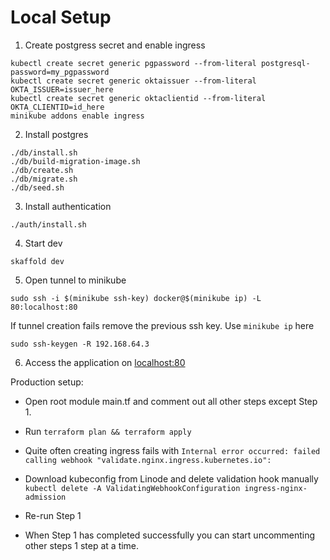 # Local Setup

1. Create postgress secret and enable ingress
```shell script
kubectl create secret generic pgpassword --from-literal postgresql-password=my_pgpassword
kubectl create secret generic oktaissuer --from-literal OKTA_ISSUER=issuer_here
kubectl create secret generic oktaclientid --from-literal OKTA_CLIENTID=id_here
minikube addons enable ingress
```

2. Install postgres
```shell script
./db/install.sh
./db/build-migration-image.sh
./db/create.sh
./db/migrate.sh
./db/seed.sh
```

3. Install authentication
```shell
./auth/install.sh
```

4. Start dev
```shell script
skaffold dev
```

5. Open tunnel to minikube
```shell
sudo ssh -i $(minikube ssh-key) docker@$(minikube ip) -L 80:localhost:80
```
If tunnel creation fails remove the previous ssh key. Use `minikube ip` here 
```shell
sudo ssh-keygen -R 192.168.64.3
```

6. Access the application on [localhost:80](http://localhost:80)

Production setup:

- Open root module main.tf and comment out all other steps except Step 1.
- Run `terraform plan && terraform apply`
- Quite often creating ingress fails with `Internal error occurred: failed calling webhook "validate.nginx.ingress.kubernetes.io":`
- Download kubeconfig from Linode and delete validation hook manually `kubectl delete -A ValidatingWebhookConfiguration ingress-nginx-admission`
- Re-run Step 1

- When Step 1 has completed successfully you can start uncommenting other steps 1 step at a time.
